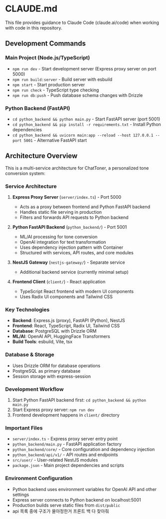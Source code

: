 # CLAUDE.md

This file provides guidance to Claude Code (claude.ai/code) when working with code in this repository.

## Development Commands

### Main Project (Node.js/TypeScript)
- `npm run dev` - Start development server (Express proxy server on port 5000)
- `npm run build:server` - Build server with esbuild
- `npm start` - Start production server
- `npm run check` - TypeScript type checking
- `npm run db:push` - Push database schema changes with Drizzle

### Python Backend (FastAPI)
- `cd python_backend && python main.py` - Start FastAPI server (port 5001)
- `cd python_backend && pip install -r requirements.txt` - Install Python dependencies
- `cd python_backend && uvicorn main:app --reload --host 127.0.0.1 --port 5001` - Alternative FastAPI start

## Architecture Overview

This is a multi-service architecture for ChatToner, a personalized tone conversion system:

### Service Architecture
1. **Express Proxy Server** (`server/index.ts`) - Port 5000
   - Acts as a proxy between frontend and Python FastAPI backend
   - Handles static file serving in production
   - Filters and forwards API requests to Python backend

2. **Python FastAPI Backend** (`python_backend/`) - Port 5001  
   - ML/AI processing for tone conversion
   - OpenAI integration for text transformation
   - Uses dependency injection pattern with Container
   - Structured with services, API routes, and core modules

3. **NestJS Gateway** (`nestjs-gateway/`) - Separate service
   - Additional backend service (currently minimal setup)

4. **Frontend Client** (`client/`) - React application
   - TypeScript React frontend with modern UI components
   - Uses Radix UI components and Tailwind CSS

### Key Technologies
- **Backend**: Express.js (proxy), FastAPI (Python), NestJS
- **Frontend**: React, TypeScript, Radix UI, Tailwind CSS
- **Database**: PostgreSQL with Drizzle ORM
- **ML/AI**: OpenAI API, HuggingFace Transformers
- **Build Tools**: esbuild, Vite, tsx

### Database & Storage
- Uses Drizzle ORM for database operations
- PostgreSQL as primary database
- Session storage with express-session

### Development Workflow
1. Start Python FastAPI backend first: `cd python_backend && python main.py`
2. Start Express proxy server: `npm run dev`
3. Frontend development happens in `client/` directory

### Important Files
- `server/index.ts` - Express proxy server entry point
- `python_backend/main.py` - FastAPI application factory
- `python_backend/core/` - Core configuration and dependency injection
- `python_backend/api/v1/` - API routes and endpoints
- `src/user/` - User-related NestJS modules
- `package.json` - Main project dependencies and scripts

### Environment Configuration
- Python backend uses environment variables for OpenAI API and other settings
- Express server connects to Python backend on localhost:5001
- Production builds serve static files from `dist/public`
- api 목록 중에 구조가 물아정한거 프론트 백 다 찾아줘